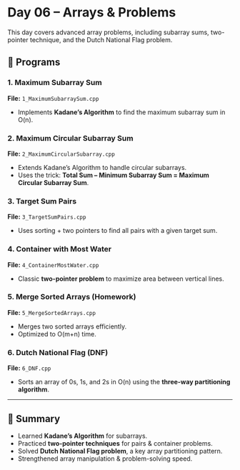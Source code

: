 # Day 06 – Arrays & Problems

This day covers advanced array problems, including subarray sums, two-pointer technique, and the Dutch National Flag problem.

## 📂 Programs

### 1. Maximum Subarray Sum
**File:** `1_MaximumSubarraySum.cpp`  
- Implements **Kadane’s Algorithm** to find the maximum subarray sum in O(n).  

### 2. Maximum Circular Subarray Sum
**File:** `2_MaximumCircularSubarray.cpp`  
- Extends Kadane’s Algorithm to handle circular subarrays.  
- Uses the trick: **Total Sum – Minimum Subarray Sum = Maximum Circular Subarray Sum**.  

### 3. Target Sum Pairs
**File:** `3_TargetSumPairs.cpp`  
- Uses sorting + two pointers to find all pairs with a given target sum.  

### 4. Container with Most Water
**File:** `4_ContainerMostWater.cpp`  
- Classic **two-pointer problem** to maximize area between vertical lines.  

### 5. Merge Sorted Arrays (Homework)
**File:** `5_MergeSortedArrays.cpp`  
- Merges two sorted arrays efficiently.  
- Optimized to O(m+n) time.  

### 6. Dutch National Flag (DNF)
**File:** `6_DNF.cpp`  
- Sorts an array of 0s, 1s, and 2s in O(n) using the **three-way partitioning algorithm**.  

---

## 📝 Summary
- Learned **Kadane’s Algorithm** for subarrays.  
- Practiced **two-pointer techniques** for pairs & container problems.  
- Solved **Dutch National Flag problem**, a key array partitioning pattern.  
- Strengthened array manipulation & problem-solving speed.  
